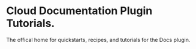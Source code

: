 # Cloud Documentation Plugin Tutorials.  
The offical home for quickstarts, recipes, and tutorials for the Docs plugin.
